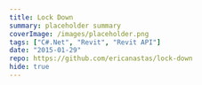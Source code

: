 ```yaml
---
title: Lock Down
summary: placeholder summary
coverImage: /images/placeholder.png
tags: ["C#.Net", "Revit", "Revit API"]
date: "2015-01-29"
repo: https://github.com/ericanastas/lock-down
hide: true
---
```

